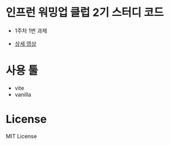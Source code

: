 # 인프런 워밍업 클럽 2기 스터디 코드

- 1주차 1번 과제

- [상세 영상](https://drive.google.com/file/d/1unOxdtFTmAMN-Ihnv5st8PBTbCzmpWGX/view)

# 사용 툴

- vite
- vanilla

# License

MIT License

